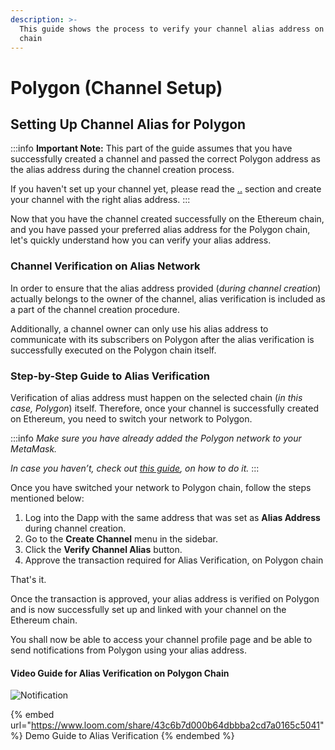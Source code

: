 ```yaml
---
description: >-
  This guide shows the process to verify your channel alias address on Polygon
  chain
---
```


# Polygon (Channel Setup)

## Setting Up Channel Alias for Polygon

:::info
**Important Note:** This part of the guide assumes that you have successfully created a channel and passed the correct Polygon address as the alias address during the channel creation process.

If you haven't set up your channel yet, please read the [..](../ "mention") section and create your channel with the right alias address.
:::

Now that you have the channel created successfully on the Ethereum chain, and you have passed your preferred alias address for the Polygon chain, let's quickly understand how you can verify your alias address.&#x20;

### Channel Verification on Alias Network

In order to ensure that the alias address provided (_during channel creation_) actually belongs to the owner of the channel, alias verification is included as a part of the channel creation procedure.

Additionally, a channel owner can only use his alias address to communicate with its subscribers on Polygon after the alias verification is successfully executed on the Polygon chain itself.

### Step-by-Step Guide to Alias Verification

Verification of alias address must happen on the selected chain (_in this case, Polygon_) itself. Therefore, once your channel is successfully created on Ethereum, you need to switch your network to Polygon.

:::info
_Make sure you have already added the Polygon network to your MetaMask._&#x20;

_In case you haven’t, check out_ [_this guide_](https://docs.polygon.technology/docs/develop/metamask/config-polygon-on-metamask/#polygon-scan)_, on how to do it._
:::

Once you have switched your network to Polygon chain, follow the steps mentioned below:

1. Log into the Dapp with the same address that was set as **Alias Address** during channel creation.
2. Go to the **Create Channel** menu in the sidebar.
3. Click the **Verify Channel Alias** button.
4. Approve the transaction required for Alias Verification, on Polygon chain

That's it.&#x20;

Once the transaction is approved, your alias address is verified on Polygon and is now successfully set up and linked with your channel on the Ethereum chain.&#x20;

You shall now be able to access your channel profile page and be able to send notifications from Polygon using your alias address.

#### **Video Guide for Alias Verification on Polygon Chain**

<!-- [![Enable Notification on other chains](../../../../static/img/assets/image-5.png)](https://www.loom.com/share/43c6b7d000b64dbbba2cd7a0165c5041) -->

![Notification](https://www.loom.com/share/43c6b7d000b64dbbba2cd7a0165c5041)

{% embed url="https://www.loom.com/share/43c6b7d000b64dbbba2cd7a0165c5041" %}
Demo Guide to Alias Verification
{% endembed %}
